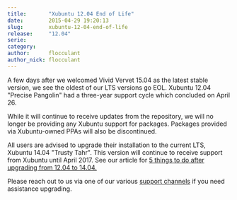 ```yaml
---
title:       "Xubuntu 12.04 End of Life"
date:        2015-04-29 19:20:13
slug:        xubuntu-12-04-end-of-life
release:     "12.04"
serie:       
category:    
author:      flocculant
author_nick: flocculant
---
```


A few days after we welcomed Vivid Vervet 15.04 as the latest stable version, we see the oldest of our LTS versions go EOL. Xubuntu 12.04 "Precise Pangolin" had a three-year support cycle which concluded on April 26.

While it will continue to receive updates from the repository, we will no longer be providing any Xubuntu support for packages. Packages provided via Xubuntu-owned PPAs will also be discontinued.

All users are advised to upgrade their installation to the current LTS, Xubuntu 14.04 "Trusty Tahr". This version will continue to receive support from Xubuntu until April 2017. See our article for [5 things to do after upgrading from 12.04 to 14.04.](http://xubuntu.org/news/5-things-to-do-after-upgrading-from-12-04-to-14-04/)

Please reach out to us via one of our various [support channels](http://xubuntu.org/help/) if you need assistance upgrading.
